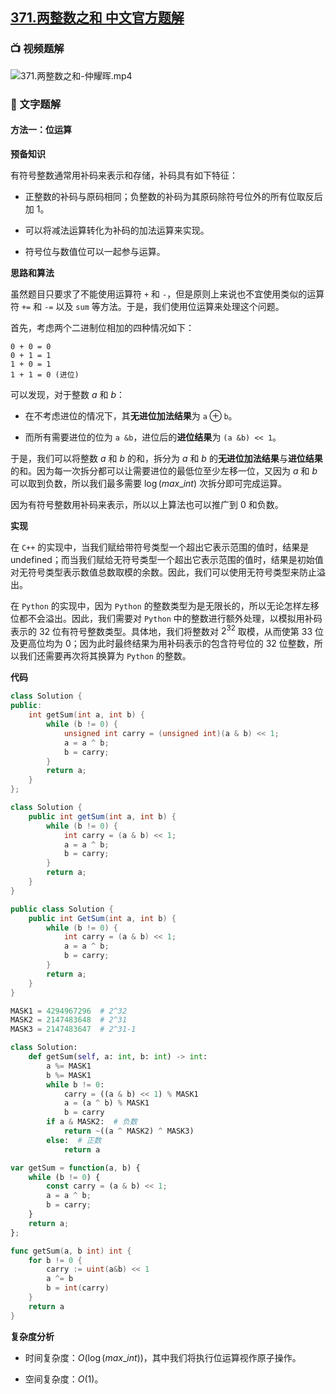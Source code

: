 ## [371.两整数之和 中文官方题解](https://leetcode.cn/problems/sum-of-two-integers/solutions/100000/liang-zheng-shu-zhi-he-by-leetcode-solut-c1s3)

### 📺 视频题解  
![371.两整数之和-仲耀晖.mp4](2c177210-86d6-46ef-a3c3-4779c339d456)

### 📖 文字题解
#### 方法一：位运算

**预备知识**

有符号整数通常用补码来表示和存储，补码具有如下特征：

- 正整数的补码与原码相同；负整数的补码为其原码除符号位外的所有位取反后加 $1$。

- 可以将减法运算转化为补码的加法运算来实现。

- 符号位与数值位可以一起参与运算。

**思路和算法**

虽然题目只要求了不能使用运算符 $\texttt{+}$ 和 $\texttt{-}$，但是原则上来说也不宜使用类似的运算符 $\texttt{+=}$ 和 $\texttt{-=}$ 以及 $\texttt{sum}$ 等方法。于是，我们使用位运算来处理这个问题。

首先，考虑两个二进制位相加的四种情况如下：

```
0 + 0 = 0
0 + 1 = 1
1 + 0 = 1
1 + 1 = 0 (进位)
```

可以发现，对于整数 $a$ 和 $b$：

- 在不考虑进位的情况下，其**无进位加法结果**为 $\texttt{a} \oplus \texttt{b}$。

- 而所有需要进位的位为 $\texttt{a \& b}$，进位后的**进位结果**为 $\texttt{(a \& b) << 1}$。

于是，我们可以将整数 $a$ 和 $b$ 的和，拆分为 $a$ 和 $b$ 的**无进位加法结果**与**进位结果**的和。因为每一次拆分都可以让需要进位的最低位至少左移一位，又因为 $a$ 和 $b$ 可以取到负数，所以我们最多需要 $\log (max\_int)$ 次拆分即可完成运算。

因为有符号整数用补码来表示，所以以上算法也可以推广到 $0$ 和负数。

**实现**

在 $\texttt{C++}$ 的实现中，当我们赋给带符号类型一个超出它表示范围的值时，结果是 $\text{undefined}$；而当我们赋给无符号类型一个超出它表示范围的值时，结果是初始值对无符号类型表示数值总数取模的余数。因此，我们可以使用无符号类型来防止溢出。

在 $\texttt{Python}$ 的实现中，因为 $\texttt{Python}$ 的整数类型为是无限长的，所以无论怎样左移位都不会溢出。因此，我们需要对 $\texttt{Python}$ 中的整数进行额外处理，以模拟用补码表示的 $32$ 位有符号整数类型。具体地，我们将整数对 $2^{32}$ 取模，从而使第 $33$ 位及更高位均为 $0$；因为此时最终结果为用补码表示的包含符号位的 $32$ 位整数，所以我们还需要再次将其换算为 $\texttt{Python}$ 的整数。

**代码**

```C++ [sol1-C++]
class Solution {
public:
    int getSum(int a, int b) {
        while (b != 0) {
            unsigned int carry = (unsigned int)(a & b) << 1;
            a = a ^ b;
            b = carry;
        }
        return a;
    }
};
```

```Java [sol1-Java]
class Solution {
    public int getSum(int a, int b) {
        while (b != 0) {
            int carry = (a & b) << 1;
            a = a ^ b;
            b = carry;
        }
        return a;
    }
}
```

```C# [sol1-C#]
public class Solution {
    public int GetSum(int a, int b) {
        while (b != 0) {
            int carry = (a & b) << 1;
            a = a ^ b;
            b = carry;
        }
        return a;
    }
}
```

```Python [sol1-Python3]
MASK1 = 4294967296  # 2^32
MASK2 = 2147483648  # 2^31
MASK3 = 2147483647  # 2^31-1

class Solution:
    def getSum(self, a: int, b: int) -> int:
        a %= MASK1
        b %= MASK1
        while b != 0:
            carry = ((a & b) << 1) % MASK1
            a = (a ^ b) % MASK1
            b = carry
        if a & MASK2:  # 负数
            return ~((a ^ MASK2) ^ MASK3)
        else:  # 正数
            return a
```

```JavaScript [sol1-JavaScript]
var getSum = function(a, b) {
    while (b != 0) {
        const carry = (a & b) << 1;
        a = a ^ b;
        b = carry;
    }
    return a;
};
```

```go [sol1-Golang]
func getSum(a, b int) int {
    for b != 0 {
        carry := uint(a&b) << 1
        a ^= b
        b = int(carry)
    }
    return a
}
```

**复杂度分析**

- 时间复杂度：$O(\log (max\_int))$，其中我们将执行位运算视作原子操作。

- 空间复杂度：$O(1)$。